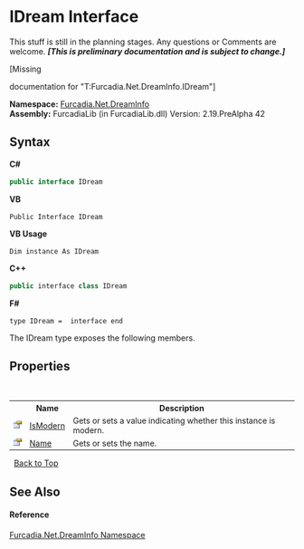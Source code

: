 # IDream Interface
This stuff is still in the planning stages. Any questions or Comments are welcome. _**\[This is preliminary documentation and is subject to change.\]**_

\[Missing <summary> documentation for "T:Furcadia.Net.DreamInfo.IDream"\]

**Namespace:**&nbsp;<a href="N_Furcadia_Net_DreamInfo">Furcadia.Net.DreamInfo</a><br />**Assembly:**&nbsp;FurcadiaLib (in FurcadiaLib.dll) Version: 2.19.PreAlpha 42

## Syntax

**C#**<br />
``` C#
public interface IDream
```

**VB**<br />
``` VB
Public Interface IDream
```

**VB Usage**<br />
``` VB Usage
Dim instance As IDream
```

**C++**<br />
``` C++
public interface class IDream
```

**F#**<br />
``` F#
type IDream =  interface end
```

The IDream type exposes the following members.


## Properties
&nbsp;<table><tr><th></th><th>Name</th><th>Description</th></tr><tr><td>![Public property](media/pubproperty.gif "Public property")</td><td><a href="P_Furcadia_Net_DreamInfo_IDream_IsModern">IsModern</a></td><td>
Gets or sets a value indicating whether this instance is modern.</td></tr><tr><td>![Public property](media/pubproperty.gif "Public property")</td><td><a href="P_Furcadia_Net_DreamInfo_IDream_Name">Name</a></td><td>
Gets or sets the name.</td></tr></table>&nbsp;
<a href="#idream-interface">Back to Top</a>

## See Also


#### Reference
<a href="N_Furcadia_Net_DreamInfo">Furcadia.Net.DreamInfo Namespace</a><br />